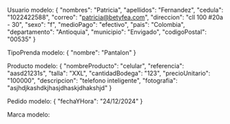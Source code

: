 Usuario modelo:
{
"nombres": "Patricia",
"apellidos": "Fernandez",
"cedula": "1022422588",
"correo": "patricia@betyfea.com",
"direccion": "cll 100 #20a - 30",
"sexo": "f",
"medioPago": "efectivo",
"pais": "Colombia",
"departamento": "Antioquia",
"municipio": "Envigado",
"codigoPostal": "00535"
}


TipoPrenda modelo:
{
"nombre": "Pantalon"
}

Producto modelo:
{
"nombreProducto": "celular",
"referencia": "aasd21231s",
"talla": "XXL",
"cantidadBodega": "123",
"precioUnitario": "100000",
"descripcion": "telefono inteligente",
"fotografia": "asjhdjkashdkjhasjdhaskjdhakshjd"
}

Pedido modelo:
{
"fechaYHora": "24/12/2024"
}

Marca modelo:
